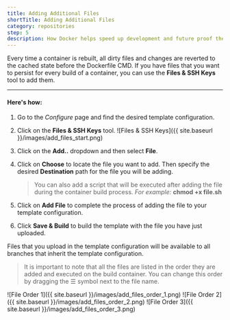 ```yaml
---
title: Adding Additional Files
shortTitle: Adding Additional Files
category: repositories
step: 5
description: How Docker helps speed up development and future proof the deployment process for your PHP applications.
---
```


Every time a container is rebuilt, all dirty files and changes are reverted to the cached state before the Dockerfile CMD.
If you have files that you want to persist for every build of a container, you can use the **Files & SSH Keys** tool to add them.

---

#### Here's how:

1. Go to the _Configure_ page and find the desired template configuration.
2. Click on the **Files & SSH Keys** tool.
  ![Files & SSH Keys]({{ site.baseurl }}/images/add_files_start.png)
3. Click on the **Add..** dropdown and then select **File**.
4. Click on **Choose** to locate the file you want to add. Then specify the desired **Destination** path for the file you will be adding.
    > You can also add a script that will be executed after adding the file during the container build process.
   _For example:_ **chmod +x file.sh**
   
5. Click on **Add File** to complete the process of adding the file to your template configuration.
6. Click **Save & Build** to build the template with the file you have just uploaded.

Files that you upload in the template configuration will be available to all branches that inherit the template configuration.

> It is important to note that all the files are listed in the order they are added and executed on the build container. You can change this order by dragging the &#x2630; symbol next to the file name.

  ![File Order 1]({{ site.baseurl }}/images/add_files_order_1.png)
  ![File Order 2]({{ site.baseurl }}/images/add_files_order_2.png)
  ![File Order 3]({{ site.baseurl }}/images/add_files_order_3.png)
